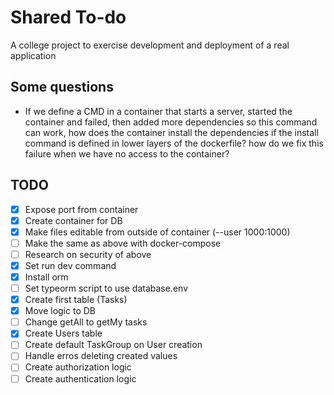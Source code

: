 # Shared To-do
A college project to exercise development and deployment of a real application


## Some questions
- If we define a CMD in a container that starts a server, started the container and failed, then added more dependencies so this command can work, how does the container install the dependencies if the install command is defined in lower layers of the dockerfile? how do we fix this failure when we have no access to the container?

## TODO 
- [x] Expose port from container 
- [x] Create container for DB
- [x] Make files editable from outside of container (--user 1000:1000)
- [ ] Make the same as above with docker-compose
- [ ] Research on security of above
- [x] Set run dev command
- [x] Install orm
- [ ] Set typeorm script to use database.env
- [x] Create first table (Tasks)
- [x] Move logic to DB
- [ ] Change getAll to getMy tasks
- [x] Create Users table
- [ ] Create default TaskGroup on User creation
- [ ] Handle erros deleting created values
- [ ] Create authorization logic
- [ ] Create authentication logic

